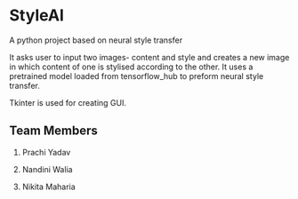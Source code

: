 # StyleAI
A python project based on neural style transfer

It asks user to input two images- content and style and creates a new image in which content of one is stylised according to the other. It uses a pretrained model loaded from tensorflow_hub to preform neural style transfer.

Tkinter is used for creating GUI.

## Team Members
1. Prachi Yadav

2. Nandini Walia

3. Nikita Maharia
